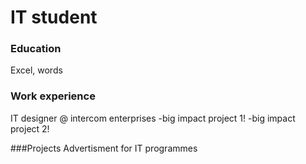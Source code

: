 # IT student


### Education
Excel, words

### Work experience
IT designer @ intercom enterprises
-big impact project 1!
-big impact project 2!

###Projects
Advertisment for IT programmes
